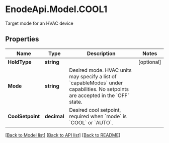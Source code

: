 # EnodeApi.Model.COOL1
Target mode for an HVAC device

## Properties

Name | Type | Description | Notes
------------ | ------------- | ------------- | -------------
**HoldType** | **string** |  | [optional] 
**Mode** | **string** | Desired mode. HVAC units may specify a list of &#x60;capableModes&#x60; under capabilities. No setpoints are accepted in the &#x60;OFF&#x60; state. | 
**CoolSetpoint** | **decimal** | Desired cool setpoint, required when &#x60;mode&#x60; is &#x60;COOL&#x60; or &#x60;AUTO&#x60;. | 

[[Back to Model list]](../README.md#documentation-for-models) [[Back to API list]](../README.md#documentation-for-api-endpoints) [[Back to README]](../README.md)


